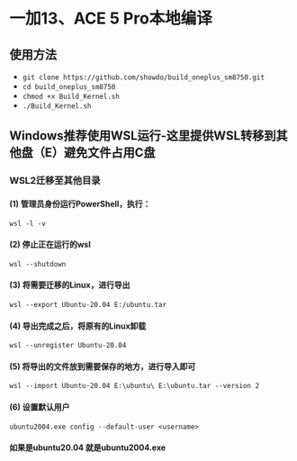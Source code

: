 # 一加13、ACE 5 Pro本地编译<br>
## 使用方法<br>
* `git clone https://github.com/showdo/build_oneplus_sm8750.git`<br>
* ``cd build_oneplus_sm8750``<br>
* ``chmod +x Build_Kernel.sh``<br>
* ``./Build_Kernel.sh``<br>
## Windows推荐使用WSL运行-这里提供WSL转移到其他盘（E）避免文件占用C盘<br>
### WSL2迁移至其他目录<br>
#### (1) 管理员身份运行PowerShell，执行：<br>
``wsl -l -v``<br>
#### (2) 停止正在运行的wsl<br>

``wsl --shutdown``<br>

#### (3) 将需要迁移的Linux，进行导出<br>

``wsl --export Ubuntu-20.04 E:/ubuntu.tar``<br>

#### (4) 导出完成之后，将原有的Linux卸载<br>

``wsl --unregister Ubuntu-20.04``<br>

#### (5) 将导出的文件放到需要保存的地方，进行导入即可<br>

``wsl --import Ubuntu-20.04 E:\ubuntu\ E:\ubuntu.tar --version 2``<br>

#### (6) 设置默认用户<br>
``ubuntu2004.exe config --default-user <username>  ``<br>
#### 如果是ubuntu20.04 就是ubuntu2004.exe<br>
